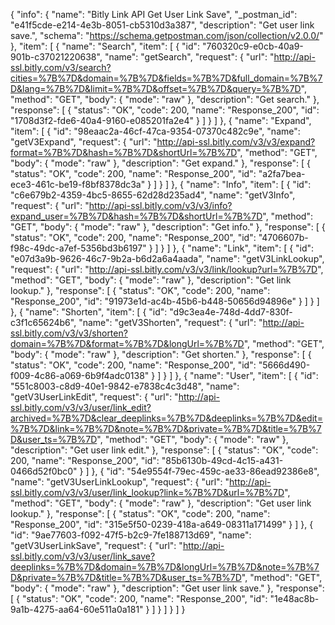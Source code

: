 {
  "info": {
    "name": "Bitly Link API Get User Link Save",
    "_postman_id": "e41f5cde-e214-4e3b-8051-cb5310d3a387",
    "description": "Get user link save.",
    "schema": "https://schema.getpostman.com/json/collection/v2.0.0/"
  },
  "item": [
    {
      "name": "Search",
      "item": [
        {
          "id": "760320c9-e0cb-40a9-901b-c37021220638",
          "name": "getSearch",
          "request": {
            "url": "http://api-ssl.bitly.com/v3/search?cities=%7B%7D&domain=%7B%7D&fields=%7B%7D&full_domain=%7B%7D&lang=%7B%7D&limit=%7B%7D&offset=%7B%7D&query=%7B%7D",
            "method": "GET",
            "body": {
              "mode": "raw"
            },
            "description": "Get search."
          },
          "response": [
            {
              "status": "OK",
              "code": 200,
              "name": "Response_200",
              "id": "1708d3f2-fde6-40a4-9160-e085201fa2e4"
            }
          ]
        }
      ]
    },
    {
      "name": "Expand",
      "item": [
        {
          "id": "98eaac2a-46cf-47ca-9354-07370c482c9e",
          "name": "getV3Expand",
          "request": {
            "url": "http://api-ssl.bitly.com/v3/v3/expand?format=%7B%7D&hash=%7B%7D&shortUrl=%7B%7D",
            "method": "GET",
            "body": {
              "mode": "raw"
            },
            "description": "Get expand."
          },
          "response": [
            {
              "status": "OK",
              "code": 200,
              "name": "Response_200",
              "id": "a2fa7bea-ece3-461c-be19-f8bf8378dc3a"
            }
          ]
        }
      ]
    },
    {
      "name": "Info",
      "item": [
        {
          "id": "c6e679b2-4359-4bc5-8655-62d28d235ad4",
          "name": "getV3Info",
          "request": {
            "url": "http://api-ssl.bitly.com/v3/v3/info?expand_user=%7B%7D&hash=%7B%7D&shortUrl=%7B%7D",
            "method": "GET",
            "body": {
              "mode": "raw"
            },
            "description": "Get info."
          },
          "response": [
            {
              "status": "OK",
              "code": 200,
              "name": "Response_200",
              "id": "4706607b-f98c-49dc-a7ef-5356bd3b6197"
            }
          ]
        }
      ]
    },
    {
      "name": "Link",
      "item": [
        {
          "id": "e07d3a9b-9626-46c7-9b2a-b6d2a6a4aada",
          "name": "getV3LinkLookup",
          "request": {
            "url": "http://api-ssl.bitly.com/v3/v3/link/lookup?url=%7B%7D",
            "method": "GET",
            "body": {
              "mode": "raw"
            },
            "description": "Get link lookup."
          },
          "response": [
            {
              "status": "OK",
              "code": 200,
              "name": "Response_200",
              "id": "91973e1d-ac4b-45b6-b448-50656d94896e"
            }
          ]
        }
      ]
    },
    {
      "name": "Shorten",
      "item": [
        {
          "id": "d9c3ea4e-748d-4dd7-830f-c3f1c65624b6",
          "name": "getV3Shorten",
          "request": {
            "url": "http://api-ssl.bitly.com/v3/v3/shorten?domain=%7B%7D&format=%7B%7D&longUrl=%7B%7D",
            "method": "GET",
            "body": {
              "mode": "raw"
            },
            "description": "Get shorten."
          },
          "response": [
            {
              "status": "OK",
              "code": 200,
              "name": "Response_200",
              "id": "5666d490-f009-4c86-a069-6b9f4adc0138"
            }
          ]
        }
      ]
    },
    {
      "name": "User",
      "item": [
        {
          "id": "551c8003-c8d9-40e1-9842-e7838c4c3d48",
          "name": "getV3UserLinkEdit",
          "request": {
            "url": "http://api-ssl.bitly.com/v3/v3/user/link_edit?archived=%7B%7D&clear_deeplinks=%7B%7D&deeplinks=%7B%7D&edit=%7B%7D&link=%7B%7D&note=%7B%7D&private=%7B%7D&title=%7B%7D&user_ts=%7B%7D",
            "method": "GET",
            "body": {
              "mode": "raw"
            },
            "description": "Get user link edit."
          },
          "response": [
            {
              "status": "OK",
              "code": 200,
              "name": "Response_200",
              "id": "85b6130b-49cd-4c15-a431-0466d52f0bc0"
            }
          ]
        },
        {
          "id": "54e9554f-79ec-459c-ae33-86ead92386e8",
          "name": "getV3UserLinkLookup",
          "request": {
            "url": "http://api-ssl.bitly.com/v3/v3/user/link_lookup?link=%7B%7D&url=%7B%7D",
            "method": "GET",
            "body": {
              "mode": "raw"
            },
            "description": "Get user link lookup."
          },
          "response": [
            {
              "status": "OK",
              "code": 200,
              "name": "Response_200",
              "id": "315e5f50-0239-418a-a649-08311a171499"
            }
          ]
        },
        {
          "id": "9ae77603-f092-47f5-b2c9-7fe188713d69",
          "name": "getV3UserLinkSave",
          "request": {
            "url": "http://api-ssl.bitly.com/v3/v3/user/link_save?deeplinks=%7B%7D&domain=%7B%7D&longUrl=%7B%7D&note=%7B%7D&private=%7B%7D&title=%7B%7D&user_ts=%7B%7D",
            "method": "GET",
            "body": {
              "mode": "raw"
            },
            "description": "Get user link save."
          },
          "response": [
            {
              "status": "OK",
              "code": 200,
              "name": "Response_200",
              "id": "1e48ac8b-9a1b-4275-aa64-60e511a0a181"
            }
          ]
        }
      ]
    }
  ]
}